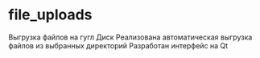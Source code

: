 # file_uploads
Выгрузка файлов на гугл Диск
Реализована автоматическая выгрузка файлов из выбранных директорий 
Разработан интерфейс на Qt
